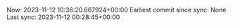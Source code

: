 Now: 2023-11-12 10:36:20.667924+00:00 Earliest commit since sync: None Last sync: 2023-11-12 00:28:45+00:00
